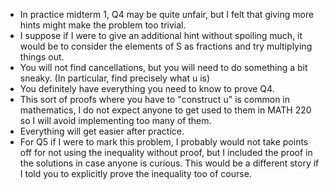 - In practice midterm 1, Q4 may be quite unfair, but I felt that giving more hints might make the problem too trivial.
- I suppose if I were to give an additional hint without spoiling much, it would be to consider the elements of S as fractions and try multiplying things out.
- You will not find cancellations, but you will need to do something a bit sneaky. (In particular, find precisely what u is)
- You definitely have everything you need to know to prove Q4.
- This sort of proofs where you have to "construct u" is common in mathematics, I do not expect anyone to get used to them in MATH 220 so I will avoid implementing too many of them.
- Everything will get easier after practice.
- For Q5 if I were to mark this problem, I probably would not take points off for not using the inequality without proof, but I included the proof in the solutions in case anyone is curious. This would be a different story if I told you to explicitly prove the inequality too of course.
